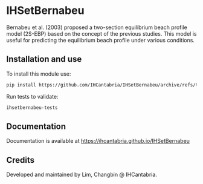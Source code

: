 # IHSetBernabeu

Bernabeu et al. (2003) proposed a two-section equilibrium beach profile model (2S-EBP) based on the concept of the previous studies. This model is useful for predicting the equilibrium beach profile under various conditions.


## Installation and use

To install this module use:

```sh
pip install https://github.com/IHCantabria/IHSetBernabeu/archive/refs/tags/latest.zip
```

Run tests to validate:

```sh
ihsetbernabeu-tests
```

## Documentation

Documentation is available at https://ihcantabria.github.io/IHSetBernabeu

## Credits

Developed and maintained by Lim, Changbin @ IHCantabria.
